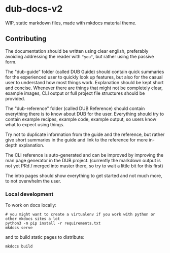 # dub-docs-v2

WIP, static markdown files, made with mkdocs material theme.

## Contributing

The documentation should be written using clear english, preferably avoiding addressing the reader with `"you"`, but rather using the passive form.

The "dub-guide" folder (called DUB Guide) should contain quick summaries for the experienced user to quickly look up features, but also for the casual user to understand how most things work. Explanation should be kept short and concise. Whenever there are things that might not be completely clear, example images, CLI output or full project file structures should be provided.

The "dub-reference" folder (called DUB Reference) should contain everything there is to know about DUB for the user. Everything should try to contain example recipes, example code, example output, so users know what to expect using things.

Try not to duplicate information from the guide and the reference, but rather give short summaries in the guide and link to the reference for more in-depth explanation.

The CLI reference is auto-generated and can be improved by improving the man page generator in the DUB project. (currently the markdown output is not yet PRd / merged into master there, so try to wait a little bit for this first)

The intro pages should show everything to get started and not much more, to not overwhelm the user.

### Local development

To work on docs locally:

```
# you might want to create a virtualenv if you work with python or other mkdocs sites a lot
python3 -m pip install -r requirements.txt
mkdocs serve
```

and to build static pages to distribute:

```
mkdocs build
```
